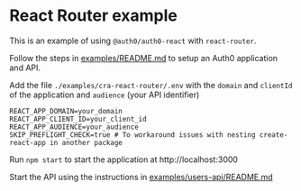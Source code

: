 # React Router example

This is an example of using `@auth0/auth0-react` with `react-router`.

Follow the steps in [examples/README.md](../README.md) to setup an Auth0 application and API.

Add the file `./examples/cra-react-router/.env` with the `domain` and `clientId` of the application and `audience` (your API identifier)

```dotenv
REACT_APP_DOMAIN=your_domain
REACT_APP_CLIENT_ID=your_client_id
REACT_APP_AUDIENCE=your_audience
SKIP_PREFLIGHT_CHECK=true # To workaround issues with nesting create-react-app in another package
```

Run `npm start` to start the application at http://localhost:3000

Start the API using the instructions in [examples/users-api/README.md](../users-api/README.md)
